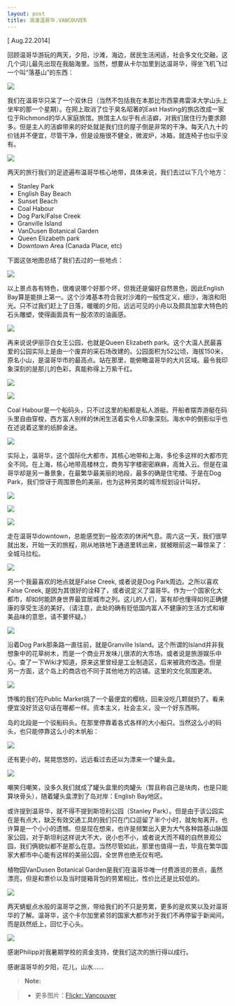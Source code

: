 ```yaml
---
layout: post
title: 浪漫温哥华.VANCOUVER
---
```

 [<i class="icon-refresh"></i> Aug.22.2014]

回顾温哥华游玩的两天，夕阳，沙滩，海边，居民生活闲适，社会多文化交融，这几个词儿最先出现在我脑海里。当然，想要从卡尔加里到达温哥华，得坐飞机飞过一个叫“落基山”的东西：

![](http://i.imgur.com/SOGq03r.jpg)

我们在温哥华只呆了一个双休日（当然不包括我在本那比市西蒙弗雷泽大学山头上坐牢的那一个星期）。在网上取消了位于臭名昭著的East Hasting的旅店改成一家位于Richmond的华人家庭旅馆。旅馆主人似乎有点洁癖，对我们居住行为要求颇多。但是主人的洁癖带来的好处就是我们住的屋子倒是非常的干净。每天八九十的价钱并不便宜，尽管干净，但是设施很不健全，微波炉，冰箱，就连椅子也似乎没有。

![](http://i.imgur.com/VwXcU6i.jpg)

两天的旅行我们的足迹遍布温哥华核心地带，具体来说，我们去过以下几个地方：

- Stanley Park
- English Bay Beach
- Sunset Beach
- Coal Habour
- Dog Park/False Creek
- Granville Island
- VanDusen Botanical Garden
- Queen Elizabeth park
- Downtown Area (Canada Place, etc)

下面这张地图总结了我们去过的一些地点：

![](http://i.imgur.com/j4IHfpW.png)

以上景点各有特色，很难说哪个好那个坏，但我还是偏好自然景色，因此English Bay算是能排上第一。这个沙滩基本符合我对沙滩的一般性定义，细沙，海浪和阳光。只不过我们赶上了日落，暖暖的夕阳，远远可见的小舟以及颇具加拿大特色的石头雕塑，使得画面具有一股浓浓的油画感。

![](http://i.imgur.com/r3zHPOb.jpg)

再来说说伊丽莎白女王公园，也就是Queen Elizabeth park。这个大温人民最喜爱的公园实际上是由一个废弃的采石场改建的。公园面积为52公顷，海拔150米，原名小山，是温哥华市的最高点。站在那里，能俯瞰温哥华的大片区域。最令我印象深刻的是那儿的色彩，真能称得上万紫千红。

![](http://i.imgur.com/o5XuqQ0.jpg)

![](http://i.imgur.com/h8wQO70.jpg)

Coal Habour是一个船码头，只不过这里的船都是私人游艇。开船者摆弄游艇在码头里自由穿梭，西方富人别样的休闲生活着实令人印象深刻。海水中的倒影似乎也在述说着这里的纸醉金迷。

![](http://i.imgur.com/n4qmW2Q.jpg)

实际上，温哥华，这个国际化大都市，其核心地带和上海，多伦多这样的大都市完全不同。在上海，核心地带高楼林立，商务写字楼密密麻麻，高耸入云。但是在温哥华却是另一番景象，在最繁华最美丽的地段，最多的确是住宅楼。于是在Dog Park，我们惊讶于周围景色的美丽，也为这种另类的城市规划设计叫好。

![](http://i.imgur.com/YTNo5Ct.jpg)

![](http://i.imgur.com/M5HGy8N.jpg)

![](http://i.imgur.com/r3ol2cu.jpg)

走在温哥华downtown，总能感觉到一股浓浓的休闲气息。周六这一天，我们很早就出发，开始一天的旅程，刚从地铁地下通道里转出来，就被眼前这一幕惊呆了：全城马拉松。

![](http://i.imgur.com/Pd4rg74.jpg)

另一个我最喜欢的地点就是False Creek, 或者说是Dog Park周边。之所以喜欢False Creek, 是因为其很好的诠释了，或者说定义了温哥华。作为一个国家化大都市，却如何能跻身世界最宜居城市之列。这儿的人们，富有却也懂得如何正确健康的享受生活的美好。（请注意，此处的确有贬低国内富人不健康的生活方式和审美品味的意思，请不要怀疑。）

![](http://i.imgur.com/tkza6Bo.jpg)

沿着Dog Park那条路一直往前，就是Granville Island。这个所谓的Island并非我想象中的花草树木，而是一个商业开发味儿很浓的大市场，或者说是旅游娱乐中心。查了一下Wiki才知道，原来这里曾经是工业制造区，后来被政府改造。但是另一方面，这个岛上的商店也不同于其他地方的店铺。这里的文化氛围更浓。

![](http://i.imgur.com/AucVAGT.jpg)

馋嘴的我们在Public Market挑了一个最便宜的樱桃，回来没吃几颗就扔了。看来便宜没好货这句话在哪都一样。资本主义，社会主义，没一个好东西啊。

岛的北段是一个驳船码头。在那里停靠着各式各样的大小船只。当然这么小的码头，也只能停靠这么小的木帆船：

![](http://i.imgur.com/IbIXo0P.jpg)

还有更小的，晃晃悠悠的，远远看过去还以为漂来一个罐头盒。

![](http://i.imgur.com/TPDAbLl.jpg)

嘲笑归嘲笑，没多久我们就成了罐头盒里的肉罐头（暂且称自己是块肉，也是只能算块骨头），随着罐头盒漂到了岛对岸：English Bay地区。

或许提到温哥华，就不得不提到斯坦利公园（Stanley Park）。但是由于该公园实在是有点大，缺乏有效交通工具的我们只在门口逗留了半个小时，就匆匆离开。也许算是一个小小的遗憾。但是现在想来，也许是频繁出入更为大气各种路基山脉国家公园，对于斯坦利这样说大不大，说小也不小，或者说大而不精的自然景观公园，我们俩貌似都不是那么在意。当然尽管如此，那里也值得一去，毕竟在繁华国家大都市中心能有这样的美丽公园，全世界也绝无仅有吧。

植物园VanDusen Botanical Garden是我们在温哥华唯一付费游览的景点，虽然漂亮，但是和票价以及当时提箱背包的劳累相比，性价比还是比较低的。

![](http://i.imgur.com/x59vaD9.jpg)

两天蜻蜓点水般的温哥华之旅，带给我们的不只是劳累，更多的是欢笑以及对温哥华的了解。温哥华，这个卡尔加里紧邻的国家大都市对于我们不再停留于新闻间，而是跃然纸上，回忆于心头。

![](http://i.imgur.com/h3FBhqG.jpg)

感谢Philipp对我暑期学校的资金支持，使我们这次的旅行得以成行。

感谢温哥华的夕阳，花儿，山水……

> **Note:**

> - 更多图片：[Flickr: Vancouver](https://www.flickr.com/photos/lszhou/sets/72157646509572049/)